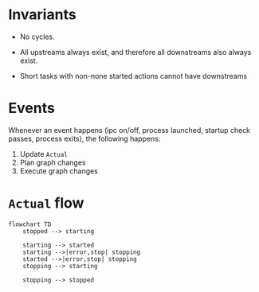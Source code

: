 # Invariants

- No cycles.

- All upstreams always exist, and therefore all downstreams also always exist.

- Short tasks with non-none started actions cannot have downstreams

# Events

Whenever an event happens (ipc on/off, process launched, startup check passes, process exits), the following happens:

1. Update `Actual`
2. Plan graph changes
3. Execute graph changes

# `Actual` flow

```mermaid
flowchart TD
    stopped --> starting
    
    starting --> started
    starting -->|error,stop| stopping
    started -->|error,stop| stopping
    stopping --> starting

    stopping --> stopped
```
